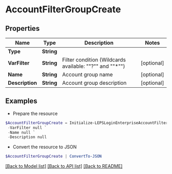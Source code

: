 # AccountFilterGroupCreate
## Properties

Name | Type | Description | Notes
------------ | ------------- | ------------- | -------------
**Type** | **String** |  | 
**VarFilter** | **String** | Filter condition (Wildcards available: &quot;&quot;?&quot;&quot; and &quot;&quot;*&quot;&quot;) | [optional] 
**Name** | **String** | Account group name | [optional] 
**Description** | **String** | Account group description | [optional] 

## Examples

- Prepare the resource
```powershell
$AccountFilterGroupCreate = Initialize-LEPSLoginEnterpriseAccountFilterGroupCreate  -Type null `
 -VarFilter null `
 -Name null `
 -Description null
```

- Convert the resource to JSON
```powershell
$AccountFilterGroupCreate | ConvertTo-JSON
```

[[Back to Model list]](../README.md#documentation-for-models) [[Back to API list]](../README.md#documentation-for-api-endpoints) [[Back to README]](../README.md)


